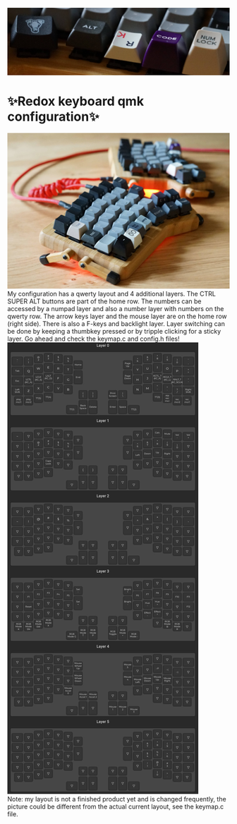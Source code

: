 <!This is the  ~/qmk_firmware/keyboards/redox/keymaps/Prutserdt/README.md file for the dotfile bare Github repo/>
![Redox keyboard](keycaps.JPG)
# :sparkles:Redox keyboard qmk configuration:sparkles:

![Redox keyboard](Redox_keyboard.JPG)
My configuration has a qwerty layout and 4 additional layers. The CTRL SUPER
ALT buttons are part of the home row. The numbers can be accessed by a numpad 
layer and also a number layer with numbers on the qwerty row.
The arrow keys layer and the mouse layer are on the home row (right side). 
There is also a F-keys and backlight layer. Layer switching can be done by 
keeping a thumbkey pressed or by tripple clicking for a sticky layer. Go ahead 
and check the keymap.c and config.h files!
![Redox layers](Layers.JPG) <br />
Note: my layout is not a finished product yet and is changed frequently, the
picture could be different from the actual current layout, see the keymap.c
file. 
